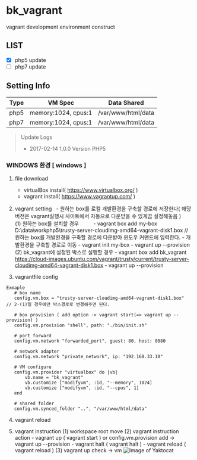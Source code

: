 # bk_vagrant
vagrant development environment construct


## LIST
- [X] php5 update
- [ ] php7 update

## Setting Info
Type | VM Spec | Data Shared
------------ | ------------- | -------------
php5 | memory:1024, cpus:1 | /var/www/html/data
php7 | memory:1024, cpus:1 | /var/www/html/data



> Update Logs
> - 2017-02-14 1.0.0 Version PHP5


### WINDOWS 환경 [ windows ]

1. file download
   - virtualBox install( https://www.virtualbox.org/ )
   - vagrant install( https://www.vagrantup.com/ )

2. vagrant setting 
   - 원하는 box를 로컬 개발환경을 구축할 경로에 저장한다( 해당 버전은 vagrant실행시 사이트에서 자동으로 다운받을 수 있게끔 설정해놓음 )
     (1) 원하는 box를 설치할 경우 
         - vagrant box add my-box D:\data\workphp5\trusty-server-cloudimg-amd64-vagrant-disk1.box // 원하는 box를 개발환경을 구축할 경로에 다운받아 윈도우 커맨드에 입력한다. 
         - 개발환경을 구축할 경로로 이동
         - vagrant init my-box
         - vagrant up --provision
     (2) bk_vagrant에 설정된 박스로 실행할 경우
         - vagrant box add bk_vagrant https://cloud-images.ubuntu.com/vagrant/trusty/current/trusty-server-cloudimg-amd64-vagrant-disk1.box
         - vagrant up --provision

3. vagrantfile config
```
Exmaple
   # box name
   config.vm.box = "trusty-server-cloudimg-amd64-vagrant-disk1.box"  // 2-(1)일 경우에만 박스경로로 변경해주면 된다.
   
   # box provision ( add option -> vagrant start(=> vagrant up --provision) ) 
   config.vm.provision "shell", path: "./bin/init.sh" 
   
   # port forward
   config.vm.network "forwarded_port", guest: 80, host: 8080
   
   # network adapter
   config.vm.network "private_network", ip: "192.168.33.10" 
   
   # VM configure
   config.vm.provider "virtualbox" do |vb|
       vb.name = "bk_vagrant"
       vb.customize ["modifyvm", :id, "--memory", 1024]
       vb.customize ["modifyvm", :id, "--cpus", 1]
   end   
   
   # shared folder
   config.vm.synced_folder "..", "/var/www/html/data"
```

4. vagrant reload 

5. vagrant instruction
   (1) workspace root move
   (2) vagrant instruction action
       - vagrant up ( vagrant start ) or config.vm.provision add -> vagrant up --provision
       - vagrant halt ( vagrant halt )
       - vagrant reload ( vagrant reload )
   (3) vagrant up check -> vm
       ![Image of Yaktocat](http://bkjeon1614.vps.phps.kr/bkjeon/uploads/cache/post/2017/02/thumb-994f09ae65ffed35f3690f4c33b080d0_600x0.png)
